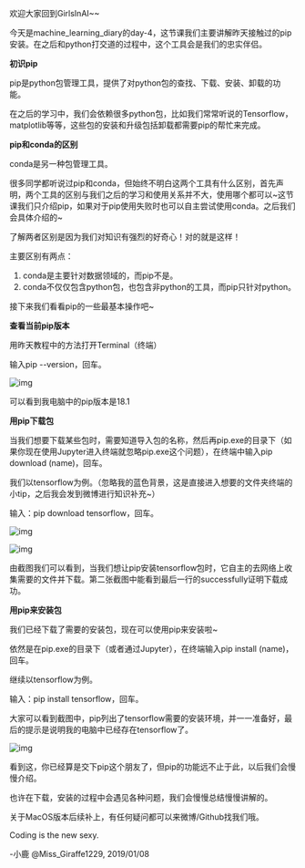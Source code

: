 欢迎大家回到GirlsInAI~~

今天是machine_learning_diary的day-4，这节课我们主要讲解昨天接触过的pip安装。在之后和python打交道的过程中，这个工具会是我们的忠实伴侣。

**初识pip**

pip是python包管理工具，提供了对python包的查找、下载、安装、卸载的功能。

在之后的学习中，我们会依赖很多python包，比如我们常常听说的Tensorflow，matplotlib等等，这些包的安装和升级包括卸载都需要pip的帮忙来完成。

**pip和conda的区别**

conda是另一种包管理工具。

很多同学都听说过pip和conda，但始终不明白这两个工具有什么区别，首先声明，两个工具的区别与我们之后的学习和使用关系并不大，使用哪个都可以~这节课我们只介绍pip，如果对于pip使用失败时也可以自主尝试使用conda。之后我们会具体介绍的~

了解两者区别是因为我们对知识有强烈的好奇心！对的就是这样！

主要区别有两点：

1. conda是主要针对数据领域的，而pip不是。
2. conda不仅仅包含python包，也包含非python的工具，而pip只针对python。

接下来我们看看pip的一些最基本操作吧~

**查看当前pip版本**

用昨天教程中的方法打开Terminal（终端）

输入pip --version，回车。

![img](http://img.xiumi.us/xmi/ua/139aW/i/4d477b784b8282742d1472ac87e57899-sz_6961.png)

可以看到我电脑中的pip版本是18.1

**用pip下载包**

当我们想要下载某些包时，需要知道导入包的名称，然后再pip.exe的目录下（如果你现在使用Jupyter进入终端就忽略pip.exe这个问题），在终端中输入pip download (name)，回车。

我们以tensorflow为例。（忽略我的蓝色背景，这是直接进入想要的文件夹终端的小tip，之后我会发到微博进行知识补充~）

输入：pip download tensorflow，回车。

![img](http://img.xiumi.us/xmi/ua/139aW/i/e5a1665f2640663be1adfe32d97b0084-sz_176989.png)

![img](http://img.xiumi.us/xmi/ua/139aW/i/f296f4cb96b62fefdb75cc2c76e90972-sz_107524.png)

由截图我们可以看到，当我们想让pip安装tensorflow包时，它自主的去网络上收集需要的文件并下载。第二张截图中能看到最后一行的successfully证明下载成功。

**用pip来安装包**

我们已经下载了需要的安装包，现在可以使用pip来安装啦~

依然是在pip.exe的目录下（或者通过Jupyter），在终端输入pip install (name)，回车。

继续以tensorflow为例。

输入：pip install tensorflow，回车。

大家可以看到截图中，pip列出了tensorflow需要的安装环境，并一一准备好，最后的提示是说明我的电脑中已经存在tensorflow了。

![img](http://img.xiumi.us/xmi/ua/139aW/i/3fa5af0da2a3b6cd2fc9a290c8ad5ce3-sz_108196.png)

看到这，你已经算是交下pip这个朋友了，但pip的功能远不止于此，以后我们会慢慢介绍。

也许在下载，安装的过程中会遇见各种问题，我们会慢慢总结慢慢讲解的。

关于MacOS版本后续补上，有任何疑问都可以来微博/Github找我们哦。

Coding is the new sexy.

-小鹿 @Miss_Giraffe1229, 2019/01/08